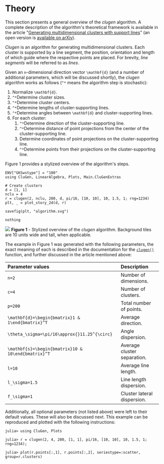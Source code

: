 # Theory

This section presents a general overview of the _clugen_ algorithm. A complete
description of the algorithm's theoretical framework is available in the article
"[Generating multidimensional clusters with support
lines](https://doi.org/10.1016/j.knosys.2023.110836)" (an open version is
[available on arXiv](https://arxiv.org/abs/2301.10327)).

_Clugen_ is an algorithm for generating multidimensional clusters. Each cluster
is supported by a line segment, the position, orientation and length of which
guide where the respective points are placed. For brevity, *line segments* will
be referred to as *lines*.

Given an ``n``-dimensional direction vector ``\mathbf{d}`` (and a number of
additional parameters, which will be discussed shortly), the _clugen_ algorithm
works as follows (``^*`` means the algorithm step is stochastic):

1. Normalize ``\mathbf{d}``.
2. ``^*``Determine cluster sizes.
3. ``^*``Determine cluster centers.
4. ``^*``Determine lengths of cluster-supporting lines.
5. ``^*``Determine angles between ``\mathbf{d}`` and cluster-supporting lines.
6. For each cluster:
   1. ``^*``Determine direction of the cluster-supporting line.
   2. ``^*``Determine distance of point projections from the center of the
      cluster-supporting line.
   3. Determine coordinates of point projections on the cluster-supporting line.
   4. ``^*``Determine points from their projections on the cluster-supporting
      line.

Figure 1 provides a stylized overview of the algorithm's steps.

```@eval
ENV["GKSwstype"] = "100"
using CluGen, LinearAlgebra, Plots, Main.CluGenExtras

# Create clusters
d = [1, 1]
nclu = 4
r = clugen(2, nclu, 200, d, pi/16, [10, 10], 10, 1.5, 1; rng=1234)
plt, _ = plot_story_2d(d, r)

savefig(plt, "algorithm.svg")

nothing
```

![](algorithm.svg)
**Figure 1** - Stylized overview of the *clugen* algorithm. Background tiles
are 10 units wide and tall, when applicable.

The example in Figure 1 was generated with the following parameters, the exact
meaning of each is described in the documentation for the [`clugen()`](@ref)
function, and further discussed in the article mentioned above:

| Parameter values  | Description                 |
|:----------------- | :-------------------------- |
| ``n=2``           | Number of dimensions.       |
| ``c=4``           | Number of clusters.         |
| ``p=200``         | Total number of points.     |
| ``\mathbf{d}=\begin{bmatrix}1 & 1\end{bmatrix}^T``   | Average direction.          |
| ``\theta_\sigma=\pi/16\approx{}11.25^{\circ}``       | Angle dispersion.           |
| ``\mathbf{s}=\begin{bmatrix}10 & 10\end{bmatrix}^T`` | Average cluster separation. |
| ``l=10``          | Average line length.        |
| ``l_\sigma=1.5``  | Line length dispersion.     |
| ``f_\sigma=1``    | Cluster lateral dispersion. |

Additionally, all optional parameters (not listed above) were left to their
default values. These will also be discussed next. This example can be reproduced
and plotted with the following instructions:

```julia-repl
julia> using CluGen, Plots

julia> r = clugen(2, 4, 200, [1, 1], pi/16, [10, 10], 10, 1.5, 1; rng=1234);

julia> plot(r.points[:,1], r.points[:,2], seriestype=:scatter, group=r.clusters)
```

